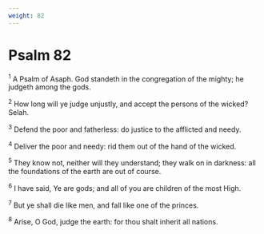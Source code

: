 ```yaml
---
weight: 82
---
```


# Psalm 82

<sup>1</sup> A Psalm of Asaph. God standeth in the congregation of the mighty; he judgeth among the gods. 

<sup>2</sup> How long will ye judge unjustly, and accept the persons of the wicked? Selah. 

<sup>3</sup> Defend the poor and fatherless: do justice to the afflicted and needy. 

<sup>4</sup> Deliver the poor and needy: rid them out of the hand of the wicked. 

<sup>5</sup> They know not, neither will they understand; they walk on in darkness: all the foundations of the earth are out of course. 

<sup>6</sup> I have said, Ye are gods; and all of you are children of the most High. 

<sup>7</sup> But ye shall die like men, and fall like one of the princes. 

<sup>8</sup> Arise, O God, judge the earth: for thou shalt inherit all nations. 


